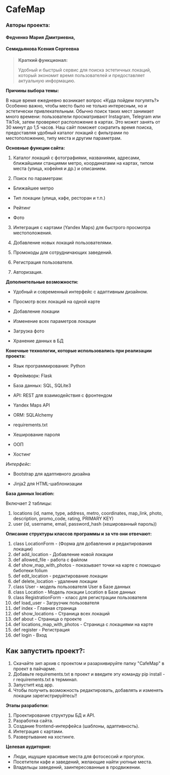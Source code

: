 CafeMap
=

### Авторы проекта: 

#### Федченко Мария Дмитриевна,

#### Семидьянова Ксения Сергеевна

> **Краткий функционал:**
> 
> Удобный и быстрый сервис для поиска эстетичных локаций, который экономит время пользователей и предоставляет актуальную информацию.

**Причины выбора темы:**

В наше время ежедневно возникает вопрос «Куда пойдем погулять?» Особенно важно, чтобы место было не только интересным, но и эстетически привлекательным. Обычно поиск таких мест занимает много времени: пользователи просматривают Instagram, Telegram или TikTok, затем проверяют расположение в картах. Это может занять от 30 минут до 1,5 часов. Наш сайт поможет сократить время поиска, предоставляя удобный каталог локаций с фильтрами по местоположению, типу места и другим параметрам.

**Основные функции сайта:**

1. Каталог локаций с фотографиями, названиями, адресами, ближайшими станциями метро, координатами на картах, типом места (улица, кофейня и др.) и описанием.

2. Поиск по параметрам:

- Ближайшее метро

- Тип локации (улица, кафе, ресторан и т.п.)

- Рейтинг
- Фото

3. Интеграция с картами (Yandex Maps) для быстрого просмотра местоположения.

4. Добавление новых локаций пользователями.

5. Промокоды для сотрудничающих заведений.

6. Регистрация пользователя.
7. Авторизация.

**Дополнительные возможности:**

- Удобный и современный интерфейс с адаптивным дизайном.

- Просмотр всех локаций на одной карте
- Добавление локации
- Изменение всех параметров локации
- Загрузка фото
- Хранение данных в БД

**Конечные технологии, которые использовались при реализации проекта:**

- Язык программирования: Python

- Фреймворк: Flask

- База данных: SQL, SQLite3

- API: REST для взаимодействия с фронтендом

- Yandex Maps API

- ORM: SQLAlchemy
- requirements.txt
- Хеширование пароля
- ООП
  
- Хостинг
  

*Интерфейс:*

- Bootstrap для адаптивного дизайна

- Jinja2 для HTML-шаблонизации


**База данных location:**

Включает 2 таблицы:

1. locations (id, name, type, address, metro, coordinates, map_link, photo, description, promo_code, rating, PRIMARY KEY)
2. user (id, username, email, password_hash (хешированный пароль))

**Описание структуры классов программы и за что они отвечают:** 
1. class LocationForm - (Форма для добавления и редактирования локации)
2. def add_location - Добавление новой локации
3. def allowed_file - работа с файлом
4. def show_map_with_photos - показывает точки на карте с помощью биботеки folium
5. def edit_location - редактирование локации
6. def delete_location - удаление локации
7. class User - модель пользователя User в Базе данных
8. class Location - Модель локации Location в Базе данных
9. class RegistrationForm - класс для регистрации пользователя
10. def load_user - Загрузчик пользователя
11. def index - Главная страница
12. def show_locations - Страница всех локаций
13. def about - Страница о проекте
14. def locations_map_with_photos - Страница с локациями на карте
15. def register - Регистрация
16. def login - Вход

## **Как запустить проект?:**
1. Скачайте зип архив с проектом и разархивируйте папку "CafeMap" в проект в пайчарме.
2. Добавьте requirements.txt в проект и введите эту команду pip install -r requirements.txt в терминал.
3. Запуститt код app.
4. Чтобы получить возможность редактировать, добавлять и изменять локации зарегистрируйтесь!!

   
**Этапы разработки:**
1. Проектирование структуры БД и API.
2. Разработка сайта.
3. Создание frontend-интерфейса (шаблоны, адаптивность).
4. Интеграция с картами.
5. Развертывание на хостинге.
   
**Целевая аудитория:**
- Люди, ищущие красивые места для фотосессий и прогулок.
- Посетители кафе и заведений, желающие найти уютные места.
- Владельцы заведений, заинтересованные в продвижении.
